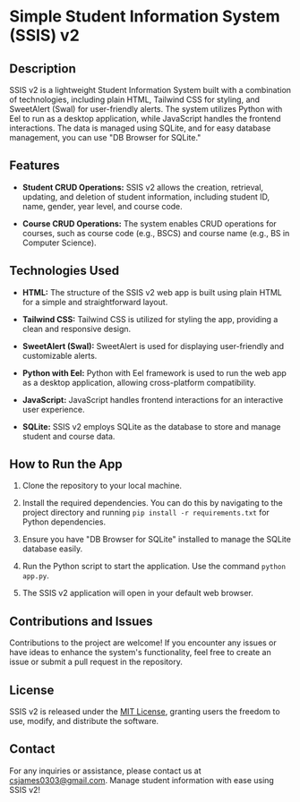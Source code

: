 # Simple Student Information System (SSIS) v2

## Description

SSIS v2 is a lightweight Student Information System built with a combination of technologies, including plain HTML, Tailwind CSS for styling, and SweetAlert (Swal) for user-friendly alerts. The system utilizes Python with Eel to run as a desktop application, while JavaScript handles the frontend interactions. The data is managed using SQLite, and for easy database management, you can use "DB Browser for SQLite."

## Features

- **Student CRUD Operations:** SSIS v2 allows the creation, retrieval, updating, and deletion of student information, including student ID, name, gender, year level, and course code.

- **Course CRUD Operations:** The system enables CRUD operations for courses, such as course code (e.g., BSCS) and course name (e.g., BS in Computer Science).

## Technologies Used

- **HTML:** The structure of the SSIS v2 web app is built using plain HTML for a simple and straightforward layout.

- **Tailwind CSS:** Tailwind CSS is utilized for styling the app, providing a clean and responsive design.

- **SweetAlert (Swal):** SweetAlert is used for displaying user-friendly and customizable alerts.

- **Python with Eel:** Python with Eel framework is used to run the web app as a desktop application, allowing cross-platform compatibility.

- **JavaScript:** JavaScript handles frontend interactions for an interactive user experience.

- **SQLite:** SSIS v2 employs SQLite as the database to store and manage student and course data.

## How to Run the App

1. Clone the repository to your local machine.

2. Install the required dependencies. You can do this by navigating to the project directory and running `pip install -r requirements.txt` for Python dependencies.

3. Ensure you have "DB Browser for SQLite" installed to manage the SQLite database easily.

4. Run the Python script to start the application. Use the command `python app.py`.

5. The SSIS v2 application will open in your default web browser.

## Contributions and Issues

Contributions to the project are welcome! If you encounter any issues or have ideas to enhance the system's functionality, feel free to create an issue or submit a pull request in the repository.

## License

SSIS v2 is released under the [MIT License](link-to-license), granting users the freedom to use, modify, and distribute the software.

## Contact

For any inquiries or assistance, please contact us at [csjames0303@gmail.com](mailto:csjames0303@gmail.com). Manage student information with ease using SSIS v2!

